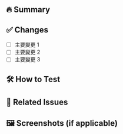## 🔥 Summary
<!-- 簡單描述這個 PR 做了什麼 -->

## ✅ Changes
- [ ] 主要變更 1
- [ ] 主要變更 2
- [ ] 主要變更 3

## 🛠️ How to Test


## 📌 Related Issues
<!-- 若有對應的 Issue，請附上 -->


## 🖼️ Screenshots (if applicable)
<!-- 若有 UI 變更，可附上截圖 -->